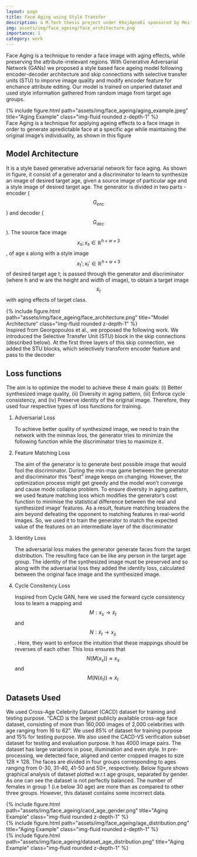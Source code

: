 ```yaml
---
layout: page
title: Face Aging using Style Transfer
description: a M.Tech thesis project under KhojApnoKi sponsored by MeitY Gov. of India 
img: assets/img/face_ageing/face_architecture.png
importance: 1
category: work
---
```


Face Aging is a technique to render a face image with aging effects, while preserving the attribute-irrelevant regions. With Generative Adversarial Network (GANs) we proposed a style based face ageing model following encoder-decoder architecture and skip connections with selective transfer units (STU) to imporve image quality and modify encoder feature for enchance attribute editing.
Our model is trained on unparied dataset and used style information gathered from random image from target age groups.

<div class="row">
    <div class="col-sm mt-3 mt-md-0">
        {% include figure.html path="assets/img/face_ageing/aging_example.jpeg" title="Aging Example" class="img-fluid rounded z-depth-1" %}
    </div>
</div>
<div class="caption">
    Face Aging is a technique for applying ageing effects to a face image in order to generate apredictable face at a specific age while maintaining the original image’s individuality, as shown in this figure
</div>

## Model Architecture
It is a style based generative adversarial network for face aging. As shown in figure, it consist of a generator and a discriminator to learn to synthesize an image of desired target age, given a source image of particular age and a style image of desired target age. The generator is divided in two parts - encoder ($$ G_{enc} $$) and decoder ($$ G_{dec} $$).
The source face image $$ x_s; x_s \in \mathbb{R}^{h \times w \times 3} $$ , of age s along with a style image $$ x_t'; x_t' \in \mathbb{R}^{h \times w \times 3} $$  of desired target age t; is passed through the generator and discriminator (where h and w are the height and width of image), to obtain a target image $$ \tilde{x}_t $$ with aging effects
of target class.

<div class="row">
    <div class="col-sm mt-3 mt-md-0">
        {% include figure.html path="assets/img/face_ageing/face_architecture.png" title="Model Architecture" class="img-fluid rounded z-depth-1" %}
    </div>
</div>
<div class="caption">
    Inspired from Georgopoulos et al., we proposed the following work. We introduced the Selective Transfer Unit (STU) block in the skip connections (described below). At the first three layers of this skip connection, we added the STU blocks, which selectively transform encoder feature and pass to the decoder
</div>

## Loss functions
The aim is to optimize the model to achieve these 4 main goals: (i) Better synthesized image quality, (ii) Diversity in aging pattern, (iii) Enforce cycle consistency, and (iv) Preserve identity of the original image. Therefore, they used four respective types of loss functions for training.

1. Adversarial Loss 

    To achieve better quality of synthesized image, we need to train the network with the minmax loss, the generator tries to minimize the following function while the discriminator tries to maximize it.

2. Feature Matching Loss
    
    The aim of the generator is to generate best possible image that would fool the discriminator. During the min-max game between the generator and discriminator this “best” image keeps on changing. However, the optimization process might get greedy and the model won’t converge and cause mode collapse problem. To ensure diversity in aging pattern, we used feature matching loss which modifies the generator’s cost function to minimise the statistical difference between the real and synthesized image’ features. As a result, feature matching broadens the aim beyond defeating the opponent to matching features in real-world images. So, we used it to train the generator to match the expected value of the features on an intermediate layer of the discriminator 

3. Identity Loss
    
    The adversarial loss makes the generator generate faces from the target distribution. The resulting face can be like any person in the target age group. The identity of the synthesized image must be preserved and so along with the adversarial loss they added the identity loss, calculated between the original face image and the synthesized image.

4. Cycle Consitency Loss

    Inspired from Cycle GAN, here we used the forward cycle consistency loss to learn a mapping and $$ M : x_s \to \tilde{x}_t $$ and $$ N : \tilde{x}_t \to x_s $$. Here, they want to enforce the intuition that these mappings should be reverses of each other. This loss ensures that $$ N(M(x_s)) \approx x_s $$ and $$ M(N(\tilde{x}_t)) \approx  \tilde{x}_t $$

## Datasets Used

We used Cross-Age Celebrity Dataset (CACD) dataset for training and testing purpose. “CACD is the largest publicly available cross-age face dataset, consisting of more than 160,000 images of 2,000 celebrities with age ranging from 16 to 62”. We used 85% of dataset for training purpose and 15% for testing purpose. We also used the CACD-VS verification subset dataset for testing and evaluation purpose. It has 4000 image pairs.
The dataset has large variations in pose, illumination and even style. In pre-processing, we detected face, aligned and center cropped images to size 128 × 128. The faces are divided in four groups corresponding to ages ranging from 0-30, 31-40, 41-50 and 50+, respectively. Below figure shows graphical analysis of dataset plotted w.r.t age groups, separated by gender. As one can see the dataset is not perfectly balanced. The number of females in group 1 (i.e below 30 age) are more than as compared to other three groups. However, this dataset contains some incorrect data. 

<div class="row">
    <div class="col-sm mt-3 mt-md-0">
        {% include figure.html path="assets/img/face_ageing/cacd_age_gender.png" title="Aging Example" class="img-fluid rounded z-depth-1" %}
    </div>
    <div class="col-sm mt-3 mt-md-0">
        {% include figure.html path="assets/img/face_ageing/age_distribution.png" title="Aging Example" class="img-fluid rounded z-depth-1" %}
    </div>
    <div class="col-sm mt-3 mt-md-0">
        {% include figure.html path="assets/img/face_ageing/dataset_age_distribution.png" title="Aging Example" class="img-fluid rounded z-depth-1" %}
</div>

